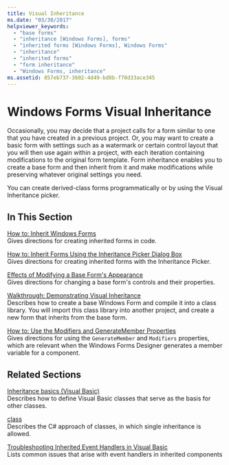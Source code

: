 ```yaml
---
title: Visual Inheritance
ms.date: "03/30/2017"
helpviewer_keywords: 
  - "base forms"
  - "inheritance [Windows Forms], forms"
  - "inherited forms [Windows Forms], Windows Forms"
  - "inheritance"
  - "inherited forms"
  - "form inheritance"
  - "Windows Forms, inheritance"
ms.assetid: 857eb737-3602-4d49-bd8b-f70d33ace345
---
```

# Windows Forms Visual Inheritance

Occasionally, you may decide that a project calls for a form similar to one that you have created in a previous project. Or, you may want to create a basic form with settings such as a watermark or certain control layout that you will then use again within a project, with each iteration containing modifications to the original form template. Form inheritance enables you to create a base form and then inherit from it and make modifications while preserving whatever original settings you need.  
  
 You can create derived-class forms programmatically or by using the Visual Inheritance picker.  
  
## In This Section  

 [How to: Inherit Windows Forms](how-to-inherit-windows-forms.md)  
 Gives directions for creating inherited forms in code.  
  
 [How to: Inherit Forms Using the Inheritance Picker Dialog Box](how-to-inherit-forms-using-the-inheritance-picker-dialog-box.md)  
 Gives directions for creating inherited forms with the Inheritance Picker.  
  
 [Effects of Modifying a Base Form's Appearance](effects-of-modifying-base-form-appearance.md)  
 Gives directions for changing a base form's controls and their properties.  
  
 [Walkthrough: Demonstrating Visual Inheritance](walkthrough-demonstrating-visual-inheritance.md)  
 Describes how to create a base Windows Form and compile it into a class library. You will import this class library into another project, and create a new form that inherits from the base form.  
  
 [How to: Use the Modifiers and GenerateMember Properties](how-to-use-the-modifiers-and-generatemember-properties.md)  
 Gives directions for using the `GenerateMember` and `Modifiers` properties, which are relevant when the Windows Forms Designer generates a member variable for a component.  
  
## Related Sections  

 [Inheritance basics (Visual Basic)](/dotnet/visual-basic/programming-guide/language-features/objects-and-classes/inheritance-basics)  
 Describes how to define Visual Basic classes that serve as the basis for other classes.  
  
 [class](/dotnet/csharp/language-reference/keywords/class)  
 Describes the C# approach of classes, in which single inheritance is allowed.  
  
 [Troubleshooting Inherited Event Handlers in Visual Basic](/dotnet/visual-basic/programming-guide/language-features/events/troubleshooting-inherited-event-handlers)  
 Lists common issues that arise with event handlers in inherited components
